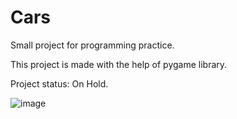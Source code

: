 # Cars
Small project for programming practice.

This project is made with the help of pygame library.

Project status: On Hold.

![image](https://github.com/user-attachments/assets/3fcb1422-513c-4776-a1ba-af58696577c4)
